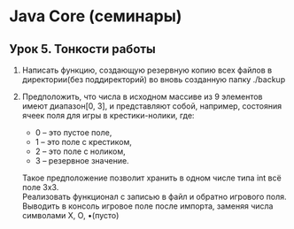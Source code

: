 # Java Core (семинары)
## Урок 5. Тонкости работы
1. Написать функцию, создающую резервную копию всех файлов в директории(без поддиректорий) во вновь созданную папку ./backup
2. Предположить, что числа в исходном массиве из 9 элементов имеют диапазон[0, 3], и представляют собой, 
например, состояния ячеек поля для игры в крестики-нолики, где:
   - 0 – это пустое поле, 
   - 1 – это поле с крестиком, 
   - 2 – это поле с ноликом, 
   - 3 – резервное значение.  

   Такое предположение позволит хранить в одном числе типа int всё поле 3х3.  
   Реализовать функционал с записью в файл и обратно игрового поля.  
   Выводить в консоль игровое поле после импорта, заменяя числа символами X, O, •(пусто)
